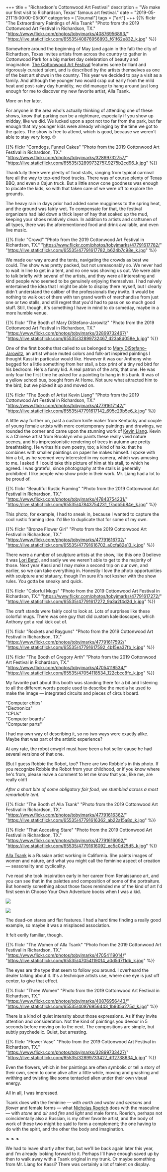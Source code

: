 +++
title = "Richardson's Cottonwood Art Festival"
description = "We make our first visit to Richardson, Texas' famous art festival."
date = "2019-05-21T15:00:00-05:00"
categories = ["Journal"]
tags = ["art"]
+++
{{% flickr "The Extraordinary Paintings of Alla Tsank"
           "Photo from the 2019 Cottonwood Art Festival in Richardson, TX."
           "https://www.flickr.com/photos/tobyjmarks/40876956893/"
           "https://live.staticflickr.com/65535/40876956893_f61f62e832_k.jpg" %}}

Somewhere around the beginning of May (and again in the fall) the city of Richardson, Texas invites artists from across the country to gather in Cottonwood Park for a big market day celebration of beauty and imagination. [The Cottonwood Art Festival](https://www.cottonwoodartfestival.com) features some brilliant and rigorously curated talent, and is described by the artists themselves as one of the best art shows in the country. This year we decided to pay a visit as a family. And although the younger two would crap out early from the mild heat and post-rainy day humidity, we did manage to hang around just long enough for me to discover my new favorite artist, Alla Tsank.

More on her later.
<!--more-->

For anyone in the area who's actually thinking of attending one of these shows, know that parking can be a nightmare, especially if you show up midday, like we did. We lucked upon a spot not too far from the park, but far enough that my younger kids were already whinging by the time we got to the gates. The show is free to attend, which is good, because we weren't able to stay very long. 🙄

{{% flickr "Corndogs, Funnel Cakes"
           "Photo from the 2019 Cottonwood Art Festival in Richardson, TX."
           "https://www.flickr.com/photos/tobyjmarks/32899732757/"
           "https://live.staticflickr.com/65535/32899732757_9275b2cd96_k.jpg" %}}
           
Thankfully there were plenty of food stalls, ranging from typical carnival fare all the way to top-end food trucks. There was of course plenty of Texas BBQ, and even a Cajun truck. But a little snow cone goodness was enough to placate the kids, so with that taken care of we were off to explore the grounds.

The heavy rain in days prior had added some mugginess to the spring heat, and the ground was fairly wet. To compensate for that, the festival organizers had laid down a thick layer of hay that soaked up the mud, keeping your shoes relatively clean. In addition to artists and craftsmen of all types, there was the aforementioned food and drink available, and even live music.

{{% flickr "Crowd"
           "Photo from the 2019 Cottonwood Art Festival in Richardson, TX."
           "https://www.flickr.com/photos/tobyjmarks/47791617782/"
           "https://live.staticflickr.com/65535/47791617782_b624b7c98e_k.jpg" %}}

We made our way around the tents, navigating the crowds as best we could. The show was pretty packed, but not unreasonably so. We never had to wait in line to get in a tent, and no one was shoving us out. We were able to talk briefly with several of the artists, and they were all interesting and kind people who seemed to be genuinely enjoying themselves. I had naively entertained the idea that I might be able to display there myself, but I clearly didn't understand the caliber of the professionals they invite. It would be nothing to walk out of there with ten grand worth of merchandise from just one or two stalls, and still regret that you'd had to pass on so much good stuff. Still, though, it's something I have in mind to do someday, maybe in a more humble venue. 
           
{{% flickr "The Booth of Mary DiStefano-Jarowitz"
           "Photo from the 2019 Cottonwood Art Festival in Richardson, TX."
           "https://www.flickr.com/photos/tobyjmarks/32899732467/"
           "https://live.staticflickr.com/65535/32899732467_d23a8d058e_k.jpg" %}}
           
One of the first booths that called to us belonged to [Mary DiStefano-Jarowitz](https://www.cottonwoodartfestival.com/project/mary-distefano-jarowitz/), an artist whose muted colors and folk-art inspired paintings I thought Kassi in particular would like. However it was our Anthony who begged for a little something from her stall, a box print of a tiny red bird for his bedroom. He's a funny kid. A real patron of the arts, that one. He was only four the first time he asked for a painting to hang in his bunk. It was of a yellow school bus, bought from At Home. Not sure what attracted him to the bird, but we picked it up and moved on. 

{{% flickr "The Booth of Artist Kevin Liang"
           "Photo from the 2019 Cottonwood Art Festival in Richardson, TX."
           "https://www.flickr.com/photos/tobyjmarks/47791617142/"
           "https://live.staticflickr.com/65535/47791617142_695c29b5e6_k.jpg" %}}

A little way further on, past a custom knife maker from Kentucky and couple of young female artists with more contemporary paintings and drawings, we rounded the corner and came upon the stunning work of [Kevin Liang](https://www.cottonwoodartfestival.com/project/kevin-liang/). Kevin is a Chinese artist from Brooklyn who paints these really vivid nature scenes, and his impressionistic rendering of trees in autumn are pretty breathtaking. He writes his own poetry, too; a kind of haiku that he combines with smaller paintings on paper he makes himself. I spoke with him a bit, as he seemed very interested in my camera, which was amusing to me. I asked if I could take this picture of him at his stall, to which he agreed. I was grateful, since photography at the stalls is generally prohibited. I like people who show pride in their work. Mr. Liang had a lot to be proud of.

{{% flickr "Beautiful Rustic Framing"
           "Photo from the 2019 Cottonwood Art Festival in Richardson, TX."
           "https://www.flickr.com/photos/tobyjmarks/47843754231/"
           "https://live.staticflickr.com/65535/47843754231_f7adb5b84e_k.jpg" %}}

This photo, for example, I had to sneak in, because I wanted to capture the cool rustic framing idea. I'd like to duplicate that for some of my own.

{{% flickr "Bronze Flower Girl"
           "Photo from the 2019 Cottonwood Art Festival in Richardson, TX."
           "https://www.flickr.com/photos/tobyjmarks/47791616702/"
           "https://live.staticflickr.com/65535/47791616702_a0cfa82e13_k.jpg" %}}

There were a number of sculpture artists at the show, like this one (I believe it was [Lori Betz](https://www.cottonwoodartfestival.com/project/lori-betz/)), and sadly we we weren't able to get to the majority of those. Next year Kassi and I may make a second trip on our own, and earlier, so we can take everything in. Honestly I love the photo opportunities with sculpture and statuary, though I'm sure it's not kosher with the show rules. You gotta be sneaky and quick.

{{% flickr "Colorful Mugs"
           "Photo from the 2019 Cottonwood Art Festival in Richardson, TX."
           "https://www.flickr.com/photos/tobyjmarks/47791617272/"
           "https://live.staticflickr.com/65535/47791617272_9a3a2f4d2d_k.jpg" %}}

The craft stands were fairly cool to look at. Lots of surprises like these colorful mugs. There was one guy that did custom kaleidoscopes, which Anthony got a real kick out of. 

{{% flickr "Rockets and Rayguns"
           "Photo from the 2019 Cottonwood Art Festival in Richardson, TX."
           "https://www.flickr.com/photos/tobyjmarks/47791617592/"
           "https://live.staticflickr.com/65535/47791617592_4b15ea37fb_k.jpg" %}}

{{% flickr "The Booth of Gregory Arth"
           "Photo from the 2019 Cottonwood Art Festival in Richardson, TX."
           "https://www.flickr.com/photos/tobyjmarks/47054118534/"
           "https://live.staticflickr.com/65535/47054118534_122cbcc8fc_k.jpg" %}}
           
My favorite part about this booth was standing there for a bit and listening to all the different words people used to describe the media he used to make the image — integrated circuits and pieces of circuit board. 

"Computer chips"<br>
"Electronics"<br>
"CPUs"<br>
"Computer boards"<br>
"Computer parts"

I had my own way of describing it, so no two ways were exactly alike. Maybe that was part of the artistic experience? 

At any rate, the robot cowgirl must have been a hot seller cause he had several versions of that one. 

(But I guess Robbie the Robot, too? There are two Robbie's in this photo. If you recognize Robbie the Robot from your childhood, or if you know where he's from, please leave a comment to let me know that you, like me, are really old!)

*After a short bite of some obligatory fair food, we stumbled across a most remarkable tent.*

{{% flickr "The Booth of Alla Tsank"
           "Photo from the 2019 Cottonwood Art Festival in Richardson, TX."
           "https://www.flickr.com/photos/tobyjmarks/47791616362/"
           "https://live.staticflickr.com/65535/47791616362_ab22a15a8d_k.jpg" %}}

{{% flickr "That Accosting Stare"
           "Photo from the 2019 Cottonwood Art Festival in Richardson, TX."
           "https://www.flickr.com/photos/tobyjmarks/47791616092/"
           "https://live.staticflickr.com/65535/47791616092_ec5c0d25d5_k.jpg" %}}

[Alla Tsank](https://www.cottonwoodartfestival.com/project/alla-tsank/) is a Russian artist working in California. She paints images of women and nature, and what you might call the feminine aspect of creation — seasonality and cyclicality. 

I've read she took inspiration early in her career from Renaissance art, and you can see that in the palettes and composition of some of the portraiture. But honestly something about those faces reminded me of the kind of art I'd first seen in Choose Your Own Adventure books when I was a kid. 

![](https://res.cloudinary.com/tobyblog/image/upload/v1557783898/img/IMG_3034.jpg)

![](https://res.cloudinary.com/tobyblog/image/upload/v1557783897/img/IMG_3038.jpg)

The dead-on stares and flat features. I had a hard time finding a really good example, so maybe it was a misplaced association. 

It felt eerily familiar, though.  

{{% flickr "The Women of Alla Tsank"
           "Photo from the 2019 Cottonwood Art Festival in Richardson, TX."
           "https://www.flickr.com/photos/tobyjmarks/47054119014/"
           "https://live.staticflickr.com/65535/47054119014_a0d5d7f1db_k.jpg" %}}

The eyes are the type that seem to follow you around. I overheard the dealer talking about it. It's a technique artists use, where one eye is just off center, to give that effect. 

{{% flickr "Three Women"
           "Photo from the 2019 Cottonwood Art Festival in Richardson, TX."
           "https://www.flickr.com/photos/tobyjmarks/40876956443/"
           "https://live.staticflickr.com/65535/40876956443_1b935a275d_k.jpg" %}}
           
There is a kind of quiet intensity about those expressions. As if they invite attention and consideration. Not the kind of paintings you devour in 5 seconds before moving on to the next. The compositions are simple, but subtly psychedelic. Quiet, but arresting. 

{{% flickr "Flower Vase"
           "Photo from the 2019 Cottonwood Art Festival in Richardson, TX."
           "https://www.flickr.com/photos/tobyjmarks/32899733427/"
           "https://live.staticflickr.com/65535/32899733427_dff2738634_k.jpg" %}}

Even the flowers, which in her paintings are often symbolic or tell a story of their own, seem to come alive after a little while, moving and gnashing and writhing and twisting like some tentacled alien under their own visual energy. 

All in all, I was impressed. 

Tsank does with the feminine — with *earth* and *water* and *seasons* and *flower* and female forms — what [Nicholas Roerich](https://www.google.com/search?q=Nicholas+Roerich&source=lnms&tbm=isch&sa=X&ved=0ahUKEwjw6orO1a3iAhVQXq0KHYL_Bf0Q_AUIDigB&biw=1280&bih=714) does with the masculine — with *stone* and *air* and *fire* and *light* and male forms. Roerich, perhaps not coincidentally also a Russian, is my other favorite artist, and the body of work of these two might be said to form a complement; the one having to do with the spirit, and the other the body and imagination. 

❧ ❧ ❧

We had to leave shortly after that, but we'll be back again later this year, and I'm already looking forward to it. Perhaps I'll have enough saved up by then to walk away with a Tsank original in my trunk. Or maybe something from Mr. Liang for Kassi? There was certainly a lot of talent on display. 